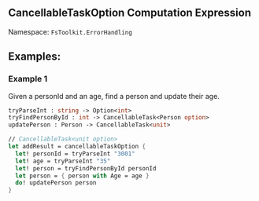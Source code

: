 ## CancellableTaskOption Computation Expression

Namespace: `FsToolkit.ErrorHandling`

## Examples:

### Example 1

Given a personId and an age, find a person and update their age.

```fsharp
tryParseInt : string -> Option<int>
tryFindPersonById : int -> CancellableTask<Person option>
updatePerson : Person -> CancellableTask<unit>
```

```fsharp
// CancellableTask<unit option>
let addResult = cancellableTaskOption {
  let! personId = tryParseInt "3001"
  let! age = tryParseInt "35"
  let! person = tryFindPersonById personId
  let person = { person with Age = age }
  do! updatePerson person
}
```
